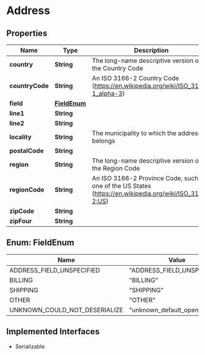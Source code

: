 

# Address


## Properties

| Name | Type | Description | Notes |
|------------ | ------------- | ------------- | -------------|
|**country** | **String** | The long-name descriptive version of the Country Code |  [optional] |
|**countryCode** | **String** | An ISO 3166-2 Country Code (https://en.wikipedia.org/wiki/ISO_3166-1_alpha-3) |  [optional] |
|**field** | [**FieldEnum**](#FieldEnum) |  |  [optional] |
|**line1** | **String** |  |  [optional] |
|**line2** | **String** |  |  [optional] |
|**locality** | **String** | The municipality to which the address belongs |  [optional] |
|**postalCode** | **String** |  |  [optional] |
|**region** | **String** | The long-name descriptive version of the Region Code |  [optional] |
|**regionCode** | **String** | An ISO 3166-2 Province Code, such as one of the US States (https://en.wikipedia.org/wiki/ISO_3166-2:US) |  [optional] |
|**zipCode** | **String** |  |  [optional] |
|**zipFour** | **String** |  |  [optional] |



## Enum: FieldEnum

| Name | Value |
|---- | -----|
| ADDRESS_FIELD_UNSPECIFIED | &quot;ADDRESS_FIELD_UNSPECIFIED&quot; |
| BILLING | &quot;BILLING&quot; |
| SHIPPING | &quot;SHIPPING&quot; |
| OTHER | &quot;OTHER&quot; |
| UNKNOWN_COULD_NOT_DESERIALIZE | &quot;unknown_default_open_api&quot; |


## Implemented Interfaces

* Serializable

